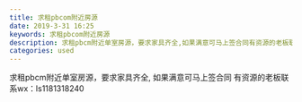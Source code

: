 ```yaml
---
title: 求租pbcom附近房源
date: 2019-3-31 16:25
keywords: 求租pbcom附近房源
description: 求租pbcm附近单室房源，要求家具齐全,如果满意可马上签合同有资源的老板联系wx：ls1181318240
categories: used
---
```

<td class="t_f" id="postmessage_3357443">

求租pbcm附近单室房源，要求家具齐全, 如果满意可马上签合同 有资源的老板联系wx：ls1181318240<br/>
</td>
